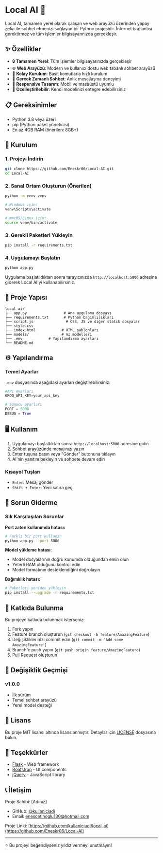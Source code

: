 # Local AI 🤖

Local AI, tamamen yerel olarak çalışan ve web arayüzü üzerinden yapay zeka ile sohbet etmenizi sağlayan bir Python projesidir. İnternet bağlantısı gerektirmez ve tüm işlemler bilgisayarınızda gerçekleşir.

## ✨ Özellikler

- 🔒 **Tamamen Yerel**: Tüm işlemler bilgisayarınızda gerçekleşir
- 🌐 **Web Arayüzü**: Modern ve kullanıcı dostu web tabanlı sohbet arayüzü
- 🚀 **Kolay Kurulum**: Basit komutlarla hızlı kurulum
- 💬 **Gerçek Zamanlı Sohbet**: Anlık mesajlaşma deneyimi
- 🎨 **Responsive Tasarım**: Mobil ve masaüstü uyumlu
- 🔧 **Özelleştirilebilir**: Kendi modelinizi entegre edebilirsiniz

## 📋 Gereksinimler

- Python 3.8 veya üzeri
- pip (Python paket yöneticisi)
- En az 4GB RAM (önerilen: 8GB+)

## 🚀 Kurulum

### 1. Projeyi İndirin

```bash
git clone https://github.com/Eneskr06/Local-AI.git
cd Local-AI
```

### 2. Sanal Ortam Oluşturun (Önerilen)

```bash
python -m venv venv

# Windows için:
venv\Scripts\activate

# macOS/Linux için:
source venv/bin/activate
```

### 3. Gerekli Paketleri Yükleyin

```bash
pip install -r requirements.txt
```

### 4. Uygulamayı Başlatın

```bash
python app.py
```

Uygulama başlatıldıktan sonra tarayıcınızda `http://localhost:5000` adresine giderek Local AI'yi kullanabilirsiniz.

## 📁 Proje Yapısı

```
local-ai/
├── app.py                 # Ana uygulama dosyası
├── requirements.txt       # Python bağımlılıkları
├── script.js               # CSS, JS ve diğer statik dosyalar
├── style.css
├── index.html			  # HTML şablonları
├── models/               # AI modelleri
├── .env            # Yapılandırma ayarları
└── README.md
```

## ⚙️ Yapılandırma

### Temel Ayarlar

`.env` dosyasında aşağıdaki ayarları değiştirebilirsiniz:

```python
#API Ayarları
GROQ_API_KEY=your_api_key

# Sunucu ayarları
PORT = 5000
DEBUG = True
```

## 🖥️ Kullanım

1. Uygulamayı başlattıktan sonra `http://localhost:5000` adresine gidin
2. Sohbet arayüzünde mesajınızı yazın
3. Enter tuşuna basın veya "Gönder" butonuna tıklayın
4. AI'nin yanıtını bekleyin ve sohbete devam edin

### Kısayol Tuşları

- `Enter`: Mesaj gönder
- `Shift + Enter`: Yeni satıra geç

## 🔧 Sorun Giderme

### Sık Karşılaşılan Sorunlar

**Port zaten kullanımda hatası:**
```bash
# Farklı bir port kullanın
python app.py --port 8000
```

**Model yükleme hatası:**
- Model dosyalarının doğru konumda olduğundan emin olun
- Yeterli RAM olduğunu kontrol edin
- Model formatının desteklendiğini doğrulayın

**Bağımlılık hatası:**
```bash
# Paketleri yeniden yükleyin
pip install --upgrade -r requirements.txt
```

## 🤝 Katkıda Bulunma

Bu projeye katkıda bulunmak isterseniz:

1. Fork yapın
2. Feature branch oluşturun (`git checkout -b feature/AmazingFeature`)
3. Değişikliklerinizi commit edin (`git commit -m 'Add some AmazingFeature'`)
4. Branch'e push yapın (`git push origin feature/AmazingFeature`)
5. Pull Request oluşturun

## 📝 Değişiklik Geçmişi

### v1.0.0
- İlk sürüm
- Temel sohbet arayüzü
- Yerel model desteği

## 📄 Lisans

Bu proje MIT lisansı altında lisanslanmıştır. Detaylar için [LICENSE](LICENSE) dosyasına bakın.

## 🙏 Teşekkürler

- [Flask](https://flask.palletsprojects.com/) - Web framework
- [Bootstrap](https://getbootstrap.com/) - UI components
- [jQuery](https://jquery.com/) - JavaScript library

## 📞 İletişim

Proje Sahibi: [Adınız]
- GitHub: [@kullaniciadi](https://github.com/Eneskr06)
- Email: enescetinoglu130@hotmail.com

Proje Linki: [https://github.com/kullaniciadi/local-ai](https://github.com/Eneskr06/Local-AI)

---

⭐ Bu projeyi beğendiyseniz yıldız vermeyi unutmayın!
